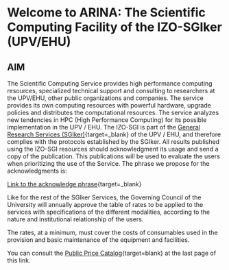 # Welcome to ARINA:  The Scientific Computing Facility of the IZO-SGIker (UPV/EHU)


## AIM

The Scientific Computing Service provides high performance computing resources, specialized technical support and consulting to researchers at the UPV/EHU, other public organizations and companies. The service provides its own computing resources with powerful hardware, upgrade policies and distributes the computational resources. The service analyzes new tendencies in HPC (High Performance Computing) for its possible implementation in the UPV / EHU. The IZO-SGI is part of the [General Research Services (SGIker)](http://www.ehu.es/sgiker){target=_blank} of the UPV / EHU, and therefore complies with the protocols established by the SGIker. All results published using the IZO-SGI resources should acknowledgment its usage and send a copy of the publication. This publications will be used to evaluate the users when prioritizing the use of the Service. The phrase we propose for the acknowledgments is:

[Link to the acknowledge phrase](https://www.ehu.eus/documents/2458249/2653628/TEXTO+DE+AGRADECIMIENTOS+A+SGIKER+TRILINGUE.pdf/a4ccf8c4-dc67-48c7-b5ef-ac0bf588003c){target=_blank}




Like for the rest of the SGIker Services, the Governing Council of the University will annually approve the table of rates to be applied to the services with specifications of the different modalities, according to the nature and institutional relationship of the users.

The rates, at a minimum, must cover the costs of consumables used in the provision and basic maintenance of the equipment and facilities.

You can consult the [Public Price Catalog](https://www.ehu.eus/SGIker/tarifas_generales/tarifas_CAS_ULT.pdf){target=blank} at the last page of this link.
